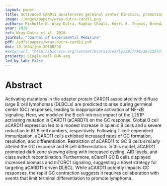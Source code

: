```yaml
---
layout: paper
title: Activated CARD11 accelerates germinal center kinetics, promoting mTORC1 and terminal differentiation
image: /images/papers/wray-dutra-card11.png
authors: Michelle N. Wray‑Dutra, Raghav Chawla, Kerri R. Thomas, Brenda J. Seymour, Tanvi Arkatkar, Karen M. Sommer, Socheath Khim, Cole Trapnell, Richard G. James, David J. Rawlings
year: 2018
ref: Wray-Dutra et al. 2018.
journal: "Journal of Experimental Medicine"
pdf: /pdfs/papers/wray-dutra-card11.pdf
doi: 10.1084/jem.20180230
#externurl: "http://biorxiv.org/content/biorxiv/early/2017/06/26/155473.full.pdf"
projects: Single-cell RNA-seq
led_by_lab: False
---
```


# Abstract

Activating mutations in the adapter protein CARD11 associated with diffuse large B cell lymphomas (DLBCLs) are predicted to arise during germinal center (GC) responses, leading to inappropriate activation of NF-κB signaling. Here, we modeled the B cell–intrinsic impact of the L251P activating mutation in CARD11 (aCARD11) on the GC response. Global B cell aCARD11 expression led to a modest increase in splenic B cells and a severe reduction in B1 B cell numbers, respectively. Following T cell–dependent immunization, aCARD11 cells exhibited increased rates of GC formation, resolution, and differentiation. Restriction of aCARD11 to GC B cells similarly altered the GC response and B cell differentiation. In this model, aCARD11 promoted dark zone skewing along with increased cycling, AID levels, and class switch recombination. Furthermore, aCard11 GC B cells displayed increased biomass and mTORC1 signaling, suggesting a novel strategy for targeting aCARD11-driven DLBCL. While aCARD11 potently impacts GC responses, the rapid GC contraction suggests it requires collaboration with events that limit terminal differentiation to promote lymphoma.
